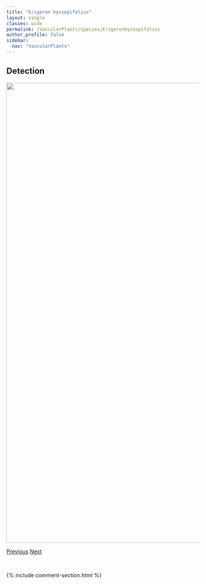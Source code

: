 ```yaml
---
title: "Erigeron hyssopifolius"
layout: single
classes: wide
permalink: /VascularPlants/species/ErigeronHyssopifolius
author_profile: false
sidebar:
  nav: "VascularPlants"
---
```


<h2>Detection</h2>

<a href="https://drive.google.com/uc?export=view&id=1XHqqupRbZBWFbHF-J62AyoAjdJ24neEf">
<img src="https://drive.google.com/uc?export=view&id=1XHqqupRbZBWFbHF-J62AyoAjdJ24neEf" height = "1200" width = "800">
</a>


<a href="/DevelopmentWebsite/VascularPlants/species/ErigeronHumilis" class="pagination--pager" title="Erigeron humilis">Previous</a> <a href="/DevelopmentWebsite/VascularPlants/species/ErigeronLonchophyllus" class="pagination--pager" title="Erigeron lonchophyllus">Next</a>

<p>&nbsp;</p>

{% include comment-section.html %}
